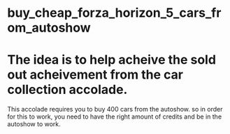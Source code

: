 # buy_cheap_forza_horizon_5_cars_from_autoshow
# The idea is to help acheive the sold out acheivement from the car collection accolade.
This accolade requires you to buy 400 cars from the autoshow. so in order for this to work, you need to have the right amount of credits and be in the autoshow to work.
